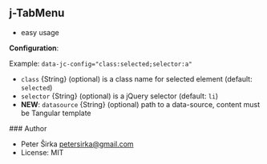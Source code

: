 ## j-TabMenu

- easy usage

__Configuration__:

Example: `data-jc-config="class:selected;selector:a"`

- `class` {String} (optional) is a class name for selected element (default: `selected`)
- `selector` {String} (optional) is a jQuery selector (default: `li`)
- __NEW__: `datasource` {String} (optional) path to a data-source, content must be Tangular template

### Author

- Peter Širka <petersirka@gmail.com>
- License: MIT